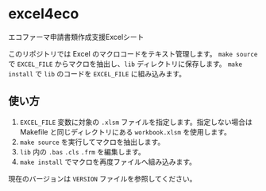 # excel4eco
エコファーマ申請書類作成支援Excelシート

このリポジトリでは Excel のマクロコードをテキスト管理します。 
`make source` で `EXCEL_FILE` からマクロを抽出し、`lib` ディレクトリに保存します。
`make install` で `lib` のコードを `EXCEL_FILE` に組み込みます。

## 使い方
1. `EXCEL_FILE` 変数に対象の `.xlsm` ファイルを指定します。指定しない場合は
   Makefile と同じディレクトリにある `workbook.xlsm` を使用します。
2. `make source` を実行してマクロを抽出します。
3. `lib` 内の `.bas` `.cls` `.frm` を編集します。
4. `make install` でマクロを再度ファイルへ組み込みます。

現在のバージョンは `VERSION` ファイルを参照してください。
